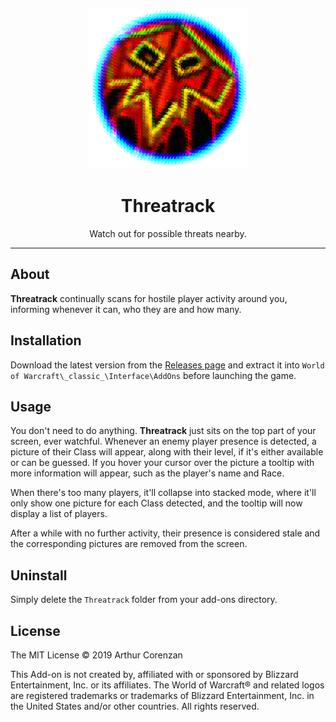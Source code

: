 <p align="center"><img src="threatrack.png" width="256"></p>

<h1 align="center">Threatrack</h1>

<p align="center">Watch out for possible threats nearby.</p>

---

## About

**Threatrack** continually scans for hostile player activity around you, informing whenever it can, who they are and how many.

## Installation

Download the latest version from the [Releases page](https://github.com/haggen/wow/releases) and extract it into `World of Warcraft\_classic_\Interface\AddOns` before launching the game.

## Usage

You don't need to do anything. **Threatrack** just sits on the top part of your screen, ever watchful. Whenever an enemy player presence is detected, a picture of their Class will appear, along with their level, if it's either available or can be guessed. If you hover your cursor over the picture a tooltip with more information will appear, such as the player's name and Race.

When there's too many players, it'll collapse into stacked mode, where it'll only show one picture for each Class detected, and the tooltip will now display a list of players.

After a while with no further activity, their presence is considered stale and the corresponding pictures are removed from the screen.

## Uninstall

Simply delete the `Threatrack` folder from your add-ons directory.

## License

The MIT License © 2019 Arthur Corenzan

This Add-on is not created by, affiliated with or sponsored by Blizzard Entertainment, Inc. or its affiliates. The World of Warcraft® and related logos are registered trademarks or trademarks of Blizzard Entertainment, Inc. in the United States and/or other countries. All rights reserved.

